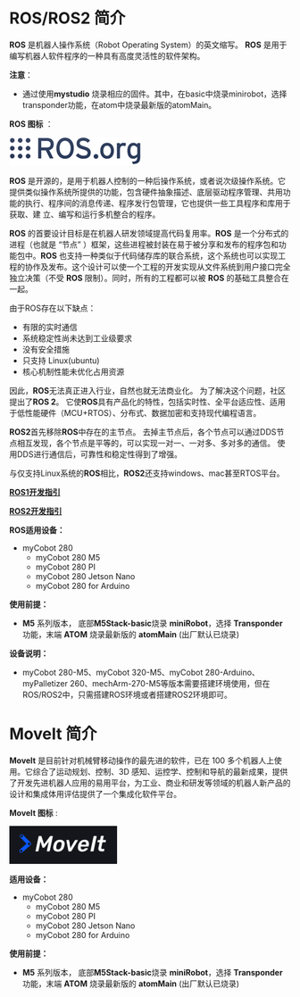 # ROS/ROS2 简介

**ROS** 是机器人操作系统（Robot Operating System）的英文缩写。
**ROS** 是用于编写机器人软件程序的一种具有高度灵活性的软件架构。

**注意**：

- 通过使用**mystudio** 烧录相应的固件。其中，在basic中烧录minirobot，选择transponder功能，在atom中烧录最新版的atomMain。

**ROS 图标** ：

![ROS图标](../../../resources/3-FunctionsAndApplications/6.developmentGuide/ROS/ROSicon.png)

**ROS** 是开源的，是用于机器人控制的一种后操作系统，或者说次级操作系统。它提供类似操作系统所提供的功能，包含硬件抽象描述、底层驱动程序管理、共用功能的执行、程序间的消息传递、程序发行包管理，它也提供一些工具程序和库用于获取、建 立、编写和运行多机整合的程序。

**ROS** 的首要设计目标是在机器人研发领域提高代码复用率。**ROS** 是一个分布式的进程（也就是 “节点” ）框架，这些进程被封装在易于被分享和发布的程序包和功能包中。**ROS** 也支持一种类似于代码储存库的联合系统，这个系统也可以实现工程的协作及发布。这个设计可以使一个工程的开发实现从文件系统到用户接口完全独立决策（不受 **ROS** 限制）。同时，所有的工程都可以被 **ROS** 的基础工具整合在一起。

由于ROS存在以下缺点：

- 有限的实时通信
- 系统稳定性尚未达到工业级要求
- 没有安全措施
- 只支持 Linux(ubuntu)
- 核心机制性能未优化占用资源

因此，**ROS**无法真正进入行业，自然也就无法商业化。 为了解决这个问题，社区提出了**ROS 2**。 它使**ROS**具有产品化的特性，包括实时性、全平台适应性、适用于低性能硬件（MCU+RTOS）、分布式、数据加密和支持现代编程语言。

**ROS2**首先移除**ROS**中存在的主节点。 去掉主节点后，各个节点可以通过DDS节点相互发现，各个节点是平等的，可以实现一对一、一对多、多对多的通信。 使用DDS进行通信后，可靠性和稳定性得到了增强。

与仅支持Linux系统的**ROS**相比，**ROS2**还支持windows、mac甚至RTOS平台。

**[ROS1开发指引](./12.1-ROS1/12.1.1-Introduction.md)**

**[ROS2开发指引](./12.2-ROS2/12.2.3-ROS2Introduction.md)**

**ROS适用设备：**

- myCobot 280
  - myCobot 280 M5
  - myCobot 280 PI
  - myCobot 280 Jetson Nano
  - myCobot 280 for Arduino <br>

**使用前提：**

- **M5** 系列版本， 底部**M5Stack-basic**烧录 **miniRobot**，选择 **Transponder** 功能，末端 **ATOM** 烧录最新版的 **atomMain** (出厂默认已烧录)

**设备说明：**

- myCobot 280-M5、myCobot 320-M5、myCobot 280-Arduino、myPalletizer 260、mechArm-270-M5等版本需要搭建环境使用，但在ROS/ROS2中，只需搭建ROS环境或者搭建ROS2环境即可。

# MoveIt 简介

**MoveIt** 是目前针对机械臂移动操作的最先进的软件，已在 100 多个机器人上使用。它综合了运动规划、控制、3D 感知、运控学、控制和导航的最新成果，提供了开发先进机器人应用的易用平台，为工业、商业和研发等领域的机器人新产品的设计和集成体用评估提供了一个集成化软件平台。

**MoveIt 图标** :

![moveit图标](../../../resources/3-FunctionsAndApplications/6.developmentGuide/ROS/moveiticon.png)

**适用设备：**

- myCobot 280
  - myCobot 280 M5
  - myCobot 280 PI
  - myCobot 280 Jetson Nano
  - myCobot 280 for Arduino <br>

**使用前提：**

- **M5** 系列版本， 底部**M5Stack-basic**烧录 **miniRobot**，选择 **Transponder** 功能，末端 **ATOM** 烧录最新版的 **atomMain** (出厂默认已烧录)
